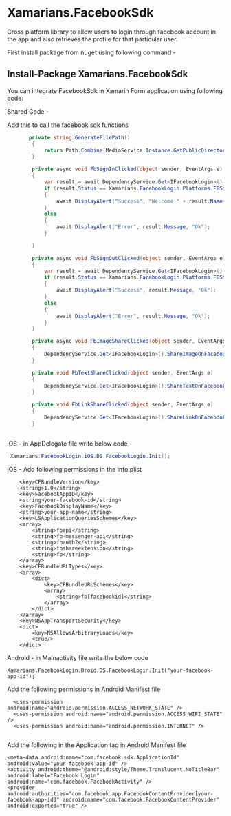 # Xamarians.FacebookSdk

Cross platform library to allow users to login through facebook account in the app and also retrieves the profile for that particular user.

First install package from nuget using following command -

## Install-Package Xamarians.FacebookSdk

You can integrate FacebookSdk in Xamarin Form application using following code:

Shared Code -

Add this to call the facebook sdk functions
```c#
       private string GenerateFilePath()
        {
            return Path.Combine(MediaService.Instance.GetPublicDirectoryPath(), MediaService.Instance.GenerateUniqueFileName("jpg"));
        }

        private async void FbSignInClicked(object sender, EventArgs e)
        {
            var result = await DependencyService.Get<IFacebookLogin>().SignIn();
            if (result.Status == Xamarians.FacebookLogin.Platforms.FBStatus.Success)
            {
                await DisplayAlert("Success", "Welcome " + result.Name, "Ok");
            }
            else
            {
                await DisplayAlert("Error", result.Message, "Ok");
            }

        }

        private async void FbSignOutClicked(object sender, EventArgs e)
        {
            var result = await DependencyService.Get<IFacebookLogin>().SignOut();
            if (result.Status == Xamarians.FacebookLogin.Platforms.FBStatus.Success)
            {
                await DisplayAlert("Success", result.Message, "Ok");
            }
            else
            {
                await DisplayAlert("Error", result.Message, "Ok");
            }
        }

        private async void FbImageShareClicked(object sender, EventArgs e)
        {
            DependencyService.Get<IFacebookLogin>().ShareImageOnFacebook("Hi, This is demo text", "image-filePath");
        }

        private void FbTextShareClicked(object sender, EventArgs e)
        {
            DependencyService.Get<IFacebookLogin>().ShareTextOnFacebook("Hi, This is a demo text");
        }

        private void FbLinkShareClicked(object sender, EventArgs e)
        {
            DependencyService.Get<IFacebookLogin>().ShareLinkOnFacebook("your Link", "Hi, this is demo text","http://www.google.com");
        }
        
```	     
iOS - in AppDelegate file write below code -

```c#
 Xamarians.FacebookLogin.iOS.DS.FacebookLogin.Init();
```

iOS - Add following permissions in the info.plist

```
	<key>CFBundleVersion</key>
	<string>1.0</string>
	<key>FacebookAppID</key>
	<string>your-facebook-id</string>
	<key>FacebookDisplayName</key>
	<string>your-app-name</string>
	<key>LSApplicationQueriesSchemes</key>
	<array>
		<string>fbapi</string>
		<string>fb-messenger-api</string>
		<string>fbauth2</string>
		<string>fbshareextension</string>
		<string>fb</string>
	</array>
	<key>CFBundleURLTypes</key>
	<array>
		<dict>
			<key>CFBundleURLSchemes</key>
			<array>
				<string>fb[facebookid]</string>
			</array>
		</dict>
	</array>
	<key>NSAppTransportSecurity</key>
	<dict>
		<key>NSAllowsArbitraryLoads</key>
		<true/>
	</dict>
  ```
  
  Android - in Mainactivity file write the below code
  
  ```
  Xamarians.FacebookLogin.Droid.DS.FacebookLogin.Init("your-facebook-app-id");
  ```
  Add the following permissions in Android Manifest file
```
  <uses-permission android:name="android.permission.ACCESS_NETWORK_STATE" />
  <uses-permission android:name="android.permission.ACCESS_WIFI_STATE" />
  <uses-permission android:name="android.permission.INTERNET" />
  
```
Add the following in the Application tag in Android Manifest file

```
<meta-data android:name="com.facebook.sdk.ApplicationId" android:value="your-facebook-app-id" />
<activity android:theme="@android:style/Theme.Translucent.NoTitleBar" android:label="Facebook Login" android:name="com.facebook.FacebookActivity" />
<provider android:authorities="com.facebook.app.FacebookContentProvider[your-facebook-app-id]" android:name="com.facebook.FacebookContentProvider" android:exported="true" />
    
```
        
